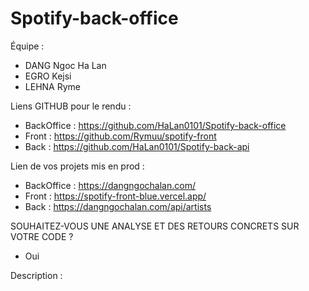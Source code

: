 # Spotify-back-office

Équipe :

- DANG Ngoc Ha Lan
- EGRO Kejsi
- LEHNA Ryme

Liens GITHUB pour le rendu :

- BackOffice : https://github.com/HaLan0101/Spotify-back-office
- Front : https://github.com/Rymuu/spotify-front
- Back : https://github.com/HaLan0101/Spotify-back-api

Lien de vos projets mis en prod :

- BackOffice : https://dangngochalan.com/
- Front : https://spotify-front-blue.vercel.app/
- Back : https://dangngochalan.com/api/artists

SOUHAITEZ-VOUS UNE ANALYSE ET DES RETOURS CONCRETS SUR VOTRE CODE ?

- Oui

Description :
